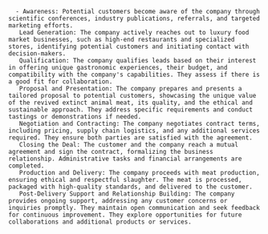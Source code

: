       - Awareness: Potential customers become aware of the company through scientific conferences, industry publications, referrals, and targeted marketing efforts.
       Lead Generation: The company actively reaches out to luxury food market businesses, such as high-end restaurants and specialized stores, identifying potential customers and initiating contact with decision-makers.
       Qualification: The company qualifies leads based on their interest in offering unique gastronomic experiences, their budget, and compatibility with the company's capabilities. They assess if there is a good fit for collaboration.
       Proposal and Presentation: The company prepares and presents a tailored proposal to potential customers, showcasing the unique value of the revived extinct animal meat, its quality, and the ethical and sustainable approach. They address specific requirements and conduct tastings or demonstrations if needed.
       Negotiation and Contracting: The company negotiates contract terms, including pricing, supply chain logistics, and any additional services required. They ensure both parties are satisfied with the agreement.
       Closing the Deal: The customer and the company reach a mutual agreement and sign the contract, formalizing the business relationship. Administrative tasks and financial arrangements are completed.
       Production and Delivery: The company proceeds with meat production, ensuring ethical and respectful slaughter. The meat is processed, packaged with high-quality standards, and delivered to the customer.
       Post-Delivery Support and Relationship Building: The company provides ongoing support, addressing any customer concerns or inquiries promptly. They maintain open communication and seek feedback for continuous improvement. They explore opportunities for future collaborations and additional products or services.

